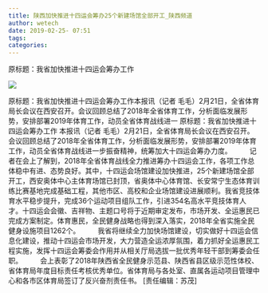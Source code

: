```yaml
---
title: 陕西加快推进十四运会筹办25个新建场馆全部开工_陕西频道
author: wetech
date: 2019-02-25- 07:51
tags: 
categories: 
---
```

原标题：我省加快推进十四运会筹办工作
<!-- more -->
                
<img align="center" border="0" src="http://p2.ifengimg.com/a/2016/0810/204c433878d5cf9size1_w16_h16.png" />
                
            
原标题：我省加快推进十四运会筹办工作本报讯（记者 毛毛）2月21日，全省体育局长会议在西安召开。会议回顾总结了2018年全省体育工作，分析面临发展形势，安排部署2019年体育工作，动员全省体育战线进一
原标题：我省加快推进十四运会筹办工作
本报讯（记者 毛毛）2月21日，全省体育局长会议在西安召开。会议回顾总结了2018年全省体育工作，分析面临发展形势，安排部署2019年体育工作，动员全省体育战线进一步振奋精神，统筹加大十四运会筹办力度。 　　
记者在会上了解到，2018年全省体育战线全力推进筹办十四运会工作，各项工作总体稳中有进、态势良好。其中，十四运会场馆建设加快推进，25个新建场馆全部开工，西安奥体中心主体育场馆已封顶，省奥体中心体育馆、长安常宁生态体育训练比赛基地完成基础工程，其他市区、高校和企业场馆建设进展顺利。我省竞技体育水平稳步提升，完成36个运动项目组队工作，引进354名高水平竞技体育人才。十四运会会徽、吉祥物、主题口号将于近期审定发布，市场开发、全运惠民已完成方案制定。体育惠民，全民健身战略也得到深入落实，2018年全省实施全民健身设施项目1262个。 　　
我省将继续全力加快场馆建设，切实做好十四运会信息化建设，推动十四运会市场开发，大力营造全运浓厚氛围，着力抓好全运惠民工程实施，发挥十四运会筹委会作用并从相关厅局选拔一批优秀年轻干部到筹委会任职。 　　
会上表彰了2018年陕西省全民健身示范县、陕西省县区级示范性体校、省体育局年度目标责任考核优秀单位。省体育局与各处室、直属各运动项目管理中心和各市区体育局签订了反兴奋剂责任书。
[责任编辑：苏茂]
            
